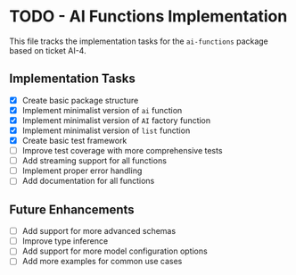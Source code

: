 # TODO - AI Functions Implementation

This file tracks the implementation tasks for the `ai-functions` package based on ticket AI-4.

## Implementation Tasks

- [x] Create basic package structure
- [x] Implement minimalist version of `ai` function
- [x] Implement minimalist version of `AI` factory function
- [x] Implement minimalist version of `list` function
- [x] Create basic test framework
- [ ] Improve test coverage with more comprehensive tests
- [ ] Add streaming support for all functions
- [ ] Implement proper error handling
- [ ] Add documentation for all functions

## Future Enhancements

- [ ] Add support for more advanced schemas
- [ ] Improve type inference
- [ ] Add support for more model configuration options
- [ ] Add more examples for common use cases
